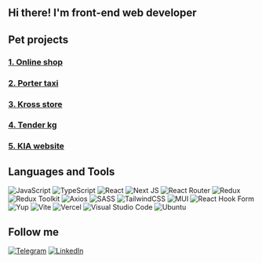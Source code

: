 ## Hi there! I'm front-end web developer

## Pet projects

### [1. Online shop](https://github.com/Jakyp-05/online_shop.git)

### [2. Porter taxi](https://github.com/Jakyp-05/taxi-landing-page.git)

### [3. Kross store](https://github.com/Jakyp-05/kross-store.git)

### [4. Tender kg](https://github.com/Jakyp-05/tender-kg.git)

### [5. KIA website](https://github.com/Jakyp-05/diplop-project.git)

## Languages and Tools

![JavaScript](https://img.shields.io/badge/javascript-%23323330.svg?style=for-the-badge&logo=javascript&logoColor=%23F7DF1E)
![TypeScript](https://img.shields.io/badge/typescript-%23007ACC.svg?style=for-the-badge&logo=typescript&logoColor=white)
![React](https://img.shields.io/badge/react-%2320232a.svg?style=for-the-badge&logo=react&logoColor=%2361DAFB)
![Next JS](https://img.shields.io/badge/Next-black?style=for-the-badge&logo=next.js&logoColor=white)
![React Router](https://img.shields.io/badge/React_Router-CA4245?style=for-the-badge&logo=react-router&logoColor=white)
![Redux](https://img.shields.io/badge/redux-%23593d88.svg?style=for-the-badge&logo=redux&logoColor=white)
![Redux Toolkit](https://img.shields.io/badge/-Redux%20Toolkit-090909?style=for-the-badge&logo=Redux&logoColor=764ABC)
![Axios](https://img.shields.io/badge/Axios-5A29E4.svg?style=for-the-badge&logo=Axios&logoColor=white)
![SASS](https://img.shields.io/badge/SASS-hotpink.svg?style=for-the-badge&logo=SASS&logoColor=white)
![TailwindCSS](https://img.shields.io/badge/tailwindcss-%2338B2AC.svg?style=for-the-badge&logo=tailwind-css&logoColor=white)
![MUI](https://img.shields.io/badge/MUI-%230081CB.svg?style=for-the-badge&logo=mui&logoColor=white)
![React Hook Form](https://img.shields.io/badge/React%20Hook%20Form-%23EC5990.svg?style=for-the-badge&logo=reacthookform&logoColor=white)
![Yup](https://img.shields.io/badge/-Yup-090909?style=for-the-badge&logo=Yup&logoColor=4CAF50)
![Vite](https://img.shields.io/badge/vite-%23646CFF.svg?style=for-the-badge&logo=vite&logoColor=white)
![Vercel](https://img.shields.io/badge/vercel-%23000000.svg?style=for-the-badge&logo=vercel&logoColor=white)
![Visual Studio Code](https://img.shields.io/badge/Visual%20Studio%20Code-0078d7.svg?style=for-the-badge&logo=visual-studio-code&logoColor=white)
![Ubuntu](https://img.shields.io/badge/Ubuntu-E95420?style=for-the-badge&logo=ubuntu&logoColor=white)

## Follow me

[![Telegram](https://img.shields.io/badge/Telegram-2CA5E0?style=for-the-badge&logo=telegram&logoColor=white)](https://t.me/jumagulovjakyp)
[![LinkedIn](https://img.shields.io/badge/linkedin-%230077B5.svg?style=for-the-badge&logo=linkedin&logoColor=white)](https://www.linkedin.com/in/zhakyp-zhumagulov-a4276332a)
